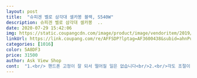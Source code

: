 ```yaml
---
layout: post 
title:  "슈피겐 벨로 삼각대 셀카봉 블랙, S540W" 
description: 슈피겐 벨로 삼각대 셀카봉  ..
date: 2020-07-29 15:42:06 
img: https://static.coupangcdn.com/image/product/image/vendoritem/2019/04/01/4082916857/5bfe5609-1a26-4b98-b59a-1b2ff2db6de6.jpg 
linkUrl: https://link.coupang.com/re/AFFSDP?lptag=AF3600438&subid=ahnPublicAsk&pageKey=151733370&itemId=437996216&vendorItemId=4082916857&traceid=V0-113-306a5f1b6c8ee803 
categories: [1016] 
color: 5A8DF3 
price: 31500 
author: Ask View Shop 
cont:  "1.<br/> 핸드폰 고정이 잘 되서 떨어질 일은 없습니다<br/>2.<br/>각도 조절이 자유로워 다양한 연출이 가능합니다<br/>3.<br/>삼각대도 은근 안정감 있습니다(사진 참고)<br/>4.<br/>최대 1미터 가까이 늘어납니다<br/>5.<br/>블루투스 연결이 쉽고 리모콘으로 누르면 쉽게 사용가능합니다<br/>6.<br/>무게감이 살짝 있어 안정감을 줍니다 너무 가벼워<br/>7.<br/>휴대하기 편합니다<br/>그 길이를 지탱해줄 삼발이 역시 2단이라서  숏다리보다는 안정감이 있습니다.<br/><br/>그 중에서 가장 견고하고 성능이 좋아보이는게 엘바였는데 가격이 가장 비싸서 그와 성능과 디자인이 비슷하고 가격은 만원정도 저렴한 슈피겐으로 결정했어요<br/>길고 좋긴한데요<br/>다 뽑아서 세우니까 약하긴하네<br/>다섯개 제품을 비교해서 좋은 제품 사용하시길 바래요^^<br/>불안한 제품보다 살짝 있는게 좋습니다<br/>블루투스  리모콘 있어서 찍기 편하고 작동 잘됩니다.<br/><br/>살아와서 인지  약간 헐렁한 기분이 드네요.<br/><br/>삼발이 재질이 탄성이 있어서 약간 휘청대는 느낌?  삼발이로 꽉지지하던 느낌으로<br/>삼발이를 접었을때  그립감도 부드럽고  손이 찝히는 일은  없을거 같구요<br/>상품광고와 인기도를 종합해본결과 내가 찾는 조건 이었습니다.<br/><br/>선풍기 바람에도 흔들거리니까 당황 ㅎㅎ<br/>요이치, 엘바, 샤오미, 슈피겐, 라미 이렇게 5개 제품이 눈에 들어오더군요<br/>유럽여행을 가기전 견고하고 삼각대 기능도 되고 무선블루투스 셀카봉을 알아본 결과<br/>좀 더 튼튼한 업스레이드 버전좀 만들어주세요 제발<br/>최대길이도 현재 나와있는 제품 중 긴편에 속하구요<br/>" 
---
```

